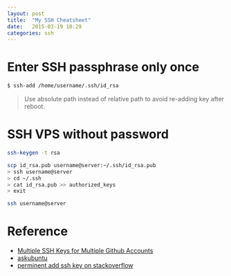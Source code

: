```yaml
---
layout: post
title:  "My SSH Cheatsheet"
date:   2015-03-19 10:29
categories: ssh
---
```


# Enter SSH passphrase only once

```sh
$ ssh-add /home/username/.ssh/id_rsa
```

> Use absolute path instead of relative path to avoid re-adding key after reboot.


# SSH VPS without password

```sh
ssh-keygen -t rsa

scp id_rsa.pub username@server:~/.ssh/id_rsa.pub
> ssh username@server
> cd ~/.ssh
> cat id_rsa.pub >> authorized_keys
> exit

ssh username@server
```

# Reference

* [Multiple SSH Keys for Multiple Github Accounts](https://gist.github.com/githubutilities/0e5df6493b7d528f1e75)
* [askubuntu](http://askubuntu.com/questions/362280/enter-ssh-passphrase-once)
* [perminent add ssh key on stackoverflow](http://stackoverflow.com/questions/3466626/add-private-key-permanently-with-ssh-add-on-ubuntu)